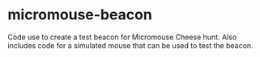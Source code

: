 # micromouse-beacon

Code use to create a test beacon for Micromouse Cheese hunt. Also includes code for a simulated mouse that can be used to test the beacon.
